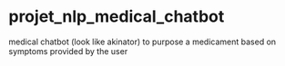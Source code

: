# projet_nlp_medical_chatbot
medical chatbot (look like akinator) to purpose a medicament based on symptoms provided by the user

